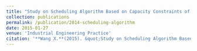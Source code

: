 ```yaml
---
title: "Study on Scheduling Algorithm Based on Capacity Constraints of Maintenance Plan"
collection: publications
permalink: /publication/2014-scheduling-algorithm
date: 2015-01-27
venue: 'Industrial Engineering Practice'
citation: '**Wang X.**(2015). &quot;Study on Scheduling Algorithm Based on Capacity Constraints of Maintenance Plan.&quot; <i>Industrial Engineering Practice</i> ISSN 2304-5337.'
---
```

